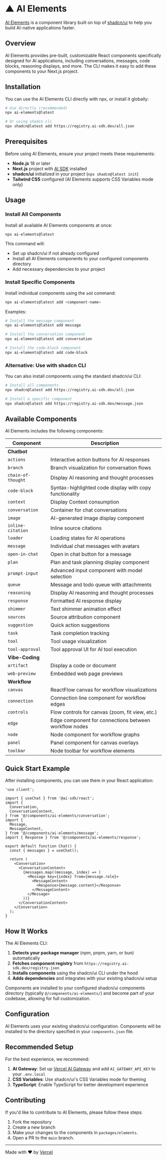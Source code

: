 # ▲ AI Elements

[AI Elements](https://ai-sdk.dev/elements) is a component library built on top of [shadcn/ui](https://ui.shadcn.com/) to help you build AI-native applications faster.

## Overview

AI Elements provides pre-built, customizable React components specifically designed for AI applications, including conversations, messages, code blocks, reasoning displays, and more. The CLI makes it easy to add these components to your Next.js project.

## Installation

You can use the AI Elements CLI directly with npx, or install it globally:

```bash
# Use directly (recommended)
npx ai-elements@latest

# Or using shadcn cli
npx shadcn@latest add https://registry.ai-sdk.dev/all.json
```

## Prerequisites

Before using AI Elements, ensure your project meets these requirements:

- **Node.js** 18 or later
- **Next.js** project with [AI SDK](https://ai-sdk.dev/) installed
- **shadcn/ui** initialized in your project (`npx shadcn@latest init`)
- **Tailwind CSS** configured (AI Elements supports CSS Variables mode only)

## Usage

### Install All Components

Install all available AI Elements components at once:

```bash
npx ai-elements@latest
```

This command will:

- Set up shadcn/ui if not already configured
- Install all AI Elements components to your configured components directory
- Add necessary dependencies to your project

### Install Specific Components

Install individual components using the `add` command:

```bash
npx ai-elements@latest add <component-name>
```

Examples:

```bash
# Install the message component
npx ai-elements@latest add message

# Install the conversation component
npx ai-elements@latest add conversation

# Install the code-block component
npx ai-elements@latest add code-block
```

### Alternative: Use with shadcn CLI

You can also install components using the standard shadcn/ui CLI:

```bash
# Install all components
npx shadcn@latest add https://registry.ai-sdk.dev/all.json

# Install a specific component
npx shadcn@latest add https://registry.ai-sdk.dev/message.json
```

## Available Components

AI Elements includes the following components:

| Component          | Description                                             |
| ------------------ | ------------------------------------------------------- |
| **Chatbot**        |                                                         |
| `actions`          | Interactive action buttons for AI responses             |
| `branch`           | Branch visualization for conversation flows             |
| `chain-of-thought` | Display AI reasoning and thought processes              |
| `code-block`       | Syntax-highlighted code display with copy functionality |
| `context`          | Display Context consumption                             |
| `conversation`     | Container for chat conversations                        |
| `image`            | AI-generated image display component                    |
| `inline-citation`  | Inline source citations                                 |
| `loader`           | Loading states for AI operations                        |
| `message`          | Individual chat messages with avatars                   |
| `open-in-chat`     | Open in chat button for a message                       |
| `plan`             | Plan and task planning display component                |
| `prompt-input`     | Advanced input component with model selection           |
| `queue`            | Message and todo queue with attachments                 |
| `reasoning`        | Display AI reasoning and thought processes              |
| `response`         | Formatted AI response display                           |
| `shimmer`          | Text shimmer animation effect                           |
| `sources`          | Source attribution component                            |
| `suggestion`       | Quick action suggestions                                |
| `task`             | Task completion tracking                                |
| `tool`             | Tool usage visualization                                |
| `tool-approval`    | Tool approval UI for AI tool execution                  |
| **Vibe-Coding**    |                                                         |
| `artifact`         | Display a code or document                              |
| `web-preview`      | Embedded web page previews                              |
| **Workflow**       |                                                         |
| `canvas`           | ReactFlow canvas for workflow visualizations            |
| `connection`       | Connection line component for workflow edges            |
| `controls`         | Flow controls for canvas (zoom, fit view, etc.)         |
| `edge`             | Edge component for connections between workflow nodes   |
| `node`             | Node component for workflow graphs                      |
| `panel`            | Panel component for canvas overlays                     |
| `toolbar`          | Node toolbar for workflow elements                      |

## Quick Start Example

After installing components, you can use them in your React application:

```tsx
'use client';

import { useChat } from '@ai-sdk/react';
import {
  Conversation,
  ConversationContent,
} from '@/components/ai-elements/conversation';
import {
  Message,
  MessageContent,
} from '@/components/ai-elements/message';
import { Response } from '@/components/ai-elements/response';

export default function Chat() {
  const { messages } = useChat();

  return (
    <Conversation>
      <ConversationContent>
        {messages.map((message, index) => (
          <Message key={index} from={message.role}>
            <MessageContent>
              <Response>{message.content}</Response>
            </MessageContent>
          </Message>
        ))}
      </ConversationContent>
    </Conversation>
  );
}
```

## How It Works

The AI Elements CLI:

1. **Detects your package manager** (npm, pnpm, yarn, or bun) automatically
2. **Fetches component registry** from `https://registry.ai-sdk.dev/registry.json`
3. **Installs components** using the shadcn/ui CLI under the hood
4. **Adds dependencies** and integrates with your existing shadcn/ui setup

Components are installed to your configured shadcn/ui components directory (typically `@/components/ai-elements/`) and become part of your codebase, allowing for full customization.

## Configuration

AI Elements uses your existing shadcn/ui configuration. Components will be installed to the directory specified in your `components.json` file.

## Recommended Setup

For the best experience, we recommend:

1. **AI Gateway**: Set up [Vercel AI Gateway](https://vercel.com/docs/ai-gateway) and add `AI_GATEWAY_API_KEY` to your `.env.local`
2. **CSS Variables**: Use shadcn/ui's CSS Variables mode for theming
3. **TypeScript**: Enable TypeScript for better development experience

## Contributing

If you'd like to contribute to AI Elements, please follow these steps:

1. Fork the repository
2. Create a new branch
3. Make your changes to the components in `packages/elements`.
4. Open a PR to the `main` branch.

---

Made with ❤️ by [Vercel](https://vercel.com)
